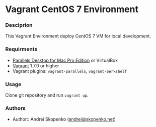 # Vagrant CentOS 7 Environment

### Desciprion

This Vagrant Environment deploy CentOS 7 VM for local development.

### Requirments

* [Parallels Desktop for Mac Pro Edition](http://www.parallels.com/products/desktop/download/) or VirtualBox
* [Vagrant](https://www.vagrantup.com/downloads.html) 1.7.0 or higher
* Vagrant plugins: `vagrant-parallels`, `vagrant-berkshelf`

### Usage
Clone git repository and run ```vagrant up```.

### Authors

* Author:: Andrei Skopenko (andrei@skopenko.net)
